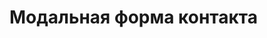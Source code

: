 <!-- <LeadForm /> -->
<!-- <GoldenVisaForm /> -->
<!-- :channelCategories="['Visa', 'Residence', 'Investment']" -->

# Модальная форма контакта

<!-- <ContactFormModal
buttonText="Получить бесплатную консультацию"
channelId="Golden Visa"
@success="handleSuccess"
/> -->

<script setup>
const handleSuccess = () => {
  // Дополнительные действия после успешной отправки
  consol.lo('Форма отправлена')
}
</script>
